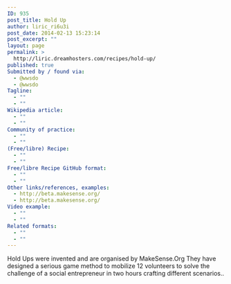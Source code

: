 ```yaml
---
ID: 935
post_title: Hold Up
author: liric_ri6u3i
post_date: 2014-02-13 15:23:14
post_excerpt: ""
layout: page
permalink: >
  http://liric.dreamhosters.com/recipes/hold-up/
published: true
Submitted by / found via:
  - @wwsdo
  - @wwsdo
Tagline:
  - ""
  - ""
Wikipedia article:
  - ""
  - ""
Community of practice:
  - ""
  - ""
(Free/libre) Recipe:
  - ""
  - ""
Free/libre Recipe GitHub format:
  - ""
  - ""
Other links/references, examples:
  - http://beta.makesense.org/
  - http://beta.makesense.org/
Video example:
  - ""
  - ""
Related formats:
  - ""
  - ""
---
```

Hold Ups were invented and are organised by MakeSense.Org
They have designed a serious game method to mobilize 12 volunteers to solve the challenge of a social entrepreneur in two hours crafting different scenarios..